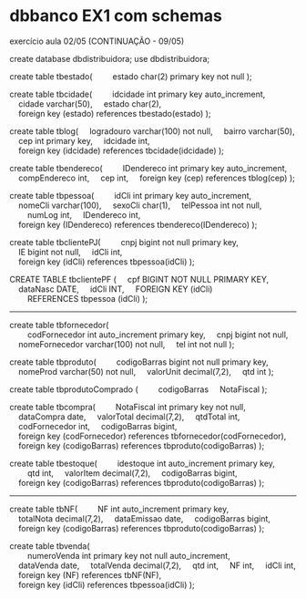 # dbbanco EX1 com schemas
exercício aula 02/05 (CONTINUAÇÃO - 09/05) 


create database dbdistribuidora; 
 use dbdistribuidora; 
  
 create table tbestado( 
         estado char(2) primary key not null 
 ); 
  
 create table tbcidade( 
         idcidade int primary key auto_increment, 
     cidade varchar(50), 
     estado char(2), 
     foreign key (estado) references tbestado(estado) 
 ); 
  
 create table tblog( 
     logradouro varchar(100) not null, 
     bairro varchar(50), 
     cep int primary key, 
     idcidade int, 
     foreign key (idcidade) references tbcidade(idcidade) 
 ); 
  
 create table tbendereco( 
         IDendereco int primary key auto_increment, 
     compEndereco int, 
     cep int, 
     foreign key (cep) references tblog(cep) 
 ); 
  
 create table tbpessoa( 
         idCli int primary key auto_increment, 
     nomeCli varchar(100), 
     sexoCli char(1), 
     telPessoa int not null, 
         numLog int, 
     IDendereco int, 
     foreign key (IDendereco) references tbendereco(IDendereco) 
 ); 
  
 create table tbclientePJ( 
         cnpj bigint not null primary key, 
     IE bigint not null, 
     idCli int, 
     foreign key (idCli) references tbpessoa(idCli) 
 ); 
  
 CREATE TABLE tbclientePF ( 
     cpf BIGINT NOT NULL PRIMARY KEY, 
     dataNasc DATE, 
     idCli INT, 
     FOREIGN KEY (idCli) 
         REFERENCES tbpessoa (idCli) 
 ); 
  
 ---------- 
 create table tbfornecedor( 
         codFornecedor int auto_increment primary key, 
     cnpj bigint not null, 
     nomeFornecedor varchar(100) not null, 
     tel int not null 
 ); 
  
 create table tbproduto( 
         codigoBarras bigint not null primary key, 
     nomeProd varchar(50) not null, 
     valorUnit decimal(7,2), 
     qtd int 
 ); 
  
 create table tbprodutoComprado ( 
         codigoBarras 
     NotaFiscal 
 ); 
  
 create table tbcompra( 
         NotaFiscal int primary key not null, 
     dataCompra date, 
     valorTotal decimal(7,2), 
     qtdTotal int, 
     codFornecedor int, 
     codigoBarras bigint, 
     foreign key (codFornecedor) references tbfornecedor(codFornecedor), 
     foreign key (codigoBarras) references tbproduto(codigoBarras) 
 ); 
  
 create table tbestoque( 
         idestoque int auto_increment primary key, 
         qtd int, 
     valorItem decimal(7,2), 
     codigoBarras bigint, 
     foreign key (codigoBarras) references tbproduto(codigoBarras) 
 ); 
  
 ---------------------------- 
  
 create table tbNF( 
         NF int auto_increment primary key, 
     totalNota decimal(7,2), 
     dataEmissao date, 
     codigoBarras bigint, 
     foreign key (codigoBarras) references tbproduto(codigoBarras) 
 ); 
  
 create table tbvenda( 
         numeroVenda int primary key not null auto_increment, 
     dataVenda date, 
     totalVenda decimal(7,2), 
     qtd int, 
     NF int, 
     idCli int, 
     foreign key (NF) references tbNF(NF), 
     foreign key (idCli) references tbpessoa(idCli) 
 );

